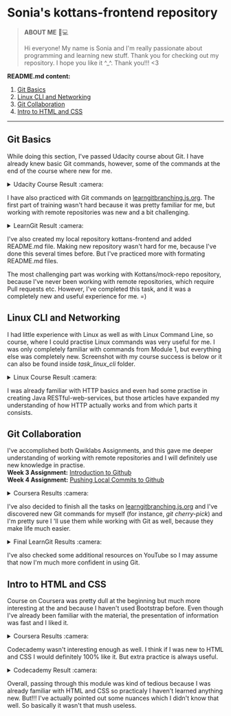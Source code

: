 # Sonia's kottans-frontend repository
>**ABOUT ME** :woman::computer: 
>
>Hi everyone! My name is Sonia and I'm really passionate about programming and learning new stuff. Thank you for checking out my repository. I hope you like it ^_^. Thank you!!! <3
>
**README.md content:**
1. [Git Basics](#git-basics)
2. [Linux CLI and Networking](#linux-cli-and-networking)
3. [Git Collaboration](#git-collaboration)
4. [Intro to HTML and CSS](#intro-to-html-and-css)
---
## Git Basics
While doing this section, I've passed Udacity course about Git. I have already knew basic Git commands, however, some of the commands at the end of the course where new for me.
<details>
  <summary>Udacity Course Result :camera:</summary>
    <img src="https://user-images.githubusercontent.com/93663923/180432891-c96781e6-d369-4f96-8c52-b8823bce21a6.png" alt="Udacity Course Result">  
</details>

I have also practiced with Git commands on [learngitbranching.js.org](https://learngitbranching.js.org/). The first part of training wasn't hard because it was pretty familiar for me, but working with remote repositories was new and a bit challenging.
<details>
  <summary>LearnGit Result :camera:</summary>
  <img src="https://user-images.githubusercontent.com/93663923/180433522-15d148c3-89ff-4f33-8af1-2d4bafd8613b.png" alt="LearnGit Result">
</details>

I've also created my local repository kottans-frontend and added README.md file. Making new repository wasn't hard for me, because I've done this several times before. But I've practiced more with formating README.md files.

The most challenging part was working with Kottans/mock-repo repository, because I've never been working with remote repositories, which require Pull requests etc. However, I've completed this task, and it was a completely new and useful experience for me. =)

## Linux CLI and Networking
I had little experience with Linux as well as with Linux Command Line, so course, where I could practise Linux commands was very useful for me. I was only completely familiar with commands from Module 1, but everything else was completely new. Screenshot with my course success is below or it can also be found inside *task_linux_cli* folder.
<details>
  <summary>Linux Course Result :camera:</summary>
  <img src="task_linux_cli/linux-course.png" alt="Linux Course Result">
</details>

I was already familiar with HTTP basics and even had some practise in creating Java RESTful-web-services, but those articles have expanded my understanding of how HTTP actually works and from which parts it consists.

## Git Collaboration

I've accomplished both Qwiklabs Assignments, and this gave me deeper understanding of working with remote repositories and I will definitely use new knowledge in practise.\
**Week 3 Assignment:** [Introduction to Github](https://github.com/SofiiaTrokhymchuk/Intro-to-Github)\
**Week 4 Assignment:** [Pushing Local Commits to Github](https://github.com/SofiiaTrokhymchuk/it-cert-automation-practice)
<details>
  <summary>Coursera Results :camera:</summary>
  <img src="task_git_collaboration/coursera_week3.png" alt="Week 3 Result">
  <img src="task_git_collaboration/coursera_week4.png" alt="Week 4 Result">
</details>

I've also decided to finish all the tasks on [learngitbranching.js.org](https://learngitbranching.js.org/) and I've discovered  new Git commands for myself (for instance, *git cherry-pick*) and I'm pretty sure I 'll use them while working with Git as well, because they make life much easier.
<details>
  <summary>Final LearnGit Results :camera:</summary>
  <img src="task_git_collaboration/learngit_basics.png" alt="Basics Result">
  <img src="task_git_collaboration/learngit_remotes.png" alt="Remotes Result">
</details>

I've also checked some additional resources on YouTube so I may assume that now I'm much more confident in using Git.

## Intro to HTML and CSS
Course on Coursera was pretty dull at the beginning but much more interesting at the and because I haven't used Bootstrap before. Even though I've already been familiar with the material, the presentation of information was fast and I liked it.
<details>
  <summary>Coursera Results :camera:</summary>
  <img src="task_html_css_intro/week1_coursera.png" alt="Coursera Result">
  <img src="task_html_css_intro/week2_coursera.png" alt="Coursera Result">
</details> 

Codecademy wasn't interesting enough as well. I think if I was new to HTML and CSS I would definitely 100% like it. But extra practice is always useful.
<details>
  <summary>Codecademy Result :camera:</summary>
  <img src="task_html_css_intro/codecademy.png" alt="Codecademy Result">
</details> 

Overall, passing through this module was kind of tedious because I was already familiar with HTML and CSS so practicaly I haven't learned anything new. But!!! I've actually pointed out some nuances which I didn't know that well. So basically it wasn't that mush useless.

